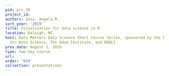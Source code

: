 ```yaml
---
pid: prs_20
project_id: 
authors: Zoss, Angela M.
sort_year: '2019'
title: Visualization for data science in R
location: Raleigh, NC
host: Data Matters Data Science Short Course Series, sponsored by the National Consortium
  for Data Science, The Odum Institute, and RENCI
pres_date: August 1, 2019
type: Two-day course
url: 
order: '019'
collection: presentations
---
```

